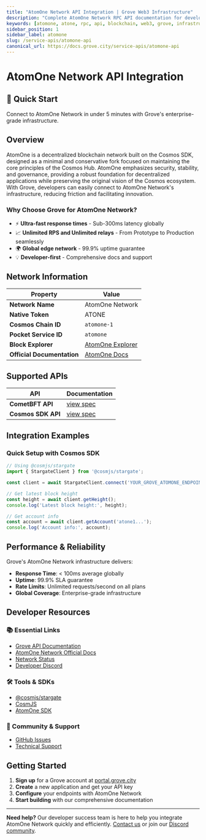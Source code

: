```yaml
---
title: "AtomOne Network API Integration | Grove Web3 Infrastructure"
description: "Complete AtomOne Network RPC API documentation for developers. Fast, reliable AtomOne Network blockchain access with Grove's enterprise infrastructure. Get started in minutes."
keywords: [atomone, atone, rpc, api, blockchain, web3, grove, infrastructure, developers, integration, cosmos]
sidebar_position: 1
sidebar_label: atomone
slug: /service-apis/atomone-api
canonical_url: https://docs.grove.city/service-apis/atomone-api
---
```


# AtomOne Network API Integration

<div style={{background: "linear-gradient(135deg, #4c51bf 0%, #805ad5 100%)", color: "white", padding: "1.5rem", borderRadius: "8px", margin: "1rem 0"}}>
  <h2 style={{color: "white", marginTop: 0}}>🚀 Quick Start</h2>
  <p style={{marginBottom: 0, fontSize: "1.1rem"}}>Connect to AtomOne Network in under 5 minutes with Grove's enterprise-grade infrastructure.</p>
</div>

## Overview

AtomOne is a decentralized blockchain network built on the Cosmos SDK, designed as a minimal and conservative fork focused on maintaining the core principles of the Cosmos Hub. AtomOne emphasizes security, stability, and governance, providing a robust foundation for decentralized applications while preserving the original vision of the Cosmos ecosystem. With Grove, developers can easily connect to AtomOne Network's infrastructure, reducing friction and facilitating innovation.

### Why Choose Grove for AtomOne Network?

- ⚡ **Ultra-fast response times** - Sub-300ms latency globally
- 📈 **Unlimited RPS and Unlimited relays** - From Prototype to Production seamlessly
- 🌍 **Global edge network** - 99.9% uptime guarantee
- 💡 **Developer-first** - Comprehensive docs and support

## Network Information

| Property | Value |
|----------|-------|
| **Network Name** | AtomOne Network |
| **Native Token** | ATONE |
| **Cosmos Chain ID** | `atomone-1` |
| **Pocket Service ID** | `atomone` |
| **Block Explorer** | [AtomOne Explorer](https://www.mintscan.io/atomone) |
| **Official Documentation** | [AtomOne Docs](https://docs.atom.one/) |

## Supported APIs

| API | Documentation |
| --- | ------------- |
| **CometBFT API** | [view spec](../grove-api/api-definition/definition#cosmos--cometbft) |
| **Cosmos SDK API** | [view spec](../grove-api/api-definition/definition#cosmos--cometbft) |

## Integration Examples

### Quick Setup with Cosmos SDK

```javascript
// Using @cosmjs/stargate
import { StargateClient } from '@cosmjs/stargate';

const client = await StargateClient.connect('YOUR_GROVE_ATOMONE_ENDPOINT');

// Get latest block height
const height = await client.getHeight();
console.log('Latest block height:', height);

// Get account info
const account = await client.getAccount('atone1...');
console.log('Account info:', account);
```

## Performance & Reliability

Grove's AtomOne Network infrastructure delivers:

- **Response Time**: < 100ms average globally
- **Uptime**: 99.9% SLA guarantee  
- **Rate Limits**: Unlimited requests/second on all plans
- **Global Coverage**: Enterprise-grade infrastructure

## Developer Resources

### 📚 Essential Links
- [Grove API Documentation](../grove-api/overview/grove-api)
- [AtomOne Network Official Docs](https://github.com/atomone-hub/atomone)
- [Network Status](https://status.grove.city)
- [Developer Discord](https://discord.gg/build-with-grove)

### 🛠️ Tools & SDKs
- [@cosmjs/stargate](https://www.npmjs.com/package/@cosmjs/stargate)
- [CosmJS](https://github.com/cosmos/cosmjs)
- [AtomOne SDK](https://github.com/atomone-hub/atomone)

### 💬 Community & Support
- [GitHub Issues](https://github.com/buildwithgrove/path)  
- [Technical Support](https://discord.com/channels/824324475256438814/1150805396085293106)

## Getting Started

1. **Sign up** for a Grove account at [portal.grove.city](https://portal.grove.city)
2. **Create** a new application and get your API key
3. **Configure** your endpoints with AtomOne Network
4. **Start building** with our comprehensive documentation

---

<div style={{background: "#f8f9fa", padding: "1rem", borderLeft: "4px solid #007bff", margin: "1rem 0"}}>
  <strong>Need help?</strong> Our developer success team is here to help you integrate AtomOne Network quickly and efficiently. <a href="mailto:portal@grove.city">Contact us</a> or join our <a href="https://discord.gg/build-with-grove">Discord community</a>.
</div>
